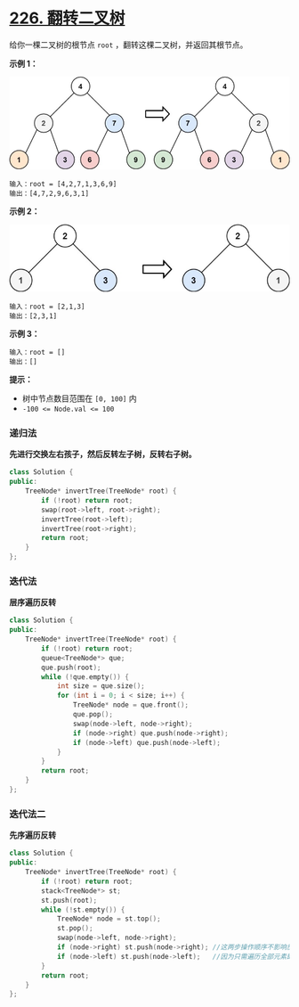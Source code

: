 # [226. 翻转二叉树](https://leetcode-cn.com/problems/invert-binary-tree/)

给你一棵二叉树的根节点 `root` ，翻转这棵二叉树，并返回其根节点。

**示例 1：**

![img](../../Images/3.反转二叉树.assets/invert1-tree.jpg)

```
输入：root = [4,2,7,1,3,6,9]
输出：[4,7,2,9,6,3,1]
```

**示例 2：**

![img](../../Images/3.反转二叉树.assets/invert2-tree.jpg)

```
输入：root = [2,1,3]
输出：[2,3,1]
```

**示例 3：**

```
输入：root = []
输出：[]
```

**提示：**

- 树中节点数目范围在 `[0, 100]` 内
- `-100 <= Node.val <= 100`

### 递归法

**先进行交换左右孩子，然后反转左子树，反转右子树。**

```c++
class Solution {
public:
    TreeNode* invertTree(TreeNode* root) {
        if (!root) return root;
        swap(root->left, root->right);
        invertTree(root->left);
        invertTree(root->right);
        return root;
    }
};
```

### 迭代法

**层序遍历反转**

```c++
class Solution {
public:
    TreeNode* invertTree(TreeNode* root) {
        if (!root) return root;
        queue<TreeNode*> que;
        que.push(root);
        while (!que.empty()) {
            int size = que.size();
            for (int i = 0; i < size; i++) {
                TreeNode* node = que.front();
                que.pop();
                swap(node->left, node->right);
                if (node->right) que.push(node->right);
                if (node->left) que.push(node->left);
            }
        }
        return root;
    }
};
```

### 迭代法二

**先序遍历反转**

```c++
class Solution {
public:
    TreeNode* invertTree(TreeNode* root) {
        if (!root) return root;
        stack<TreeNode*> st;
        st.push(root);
        while (!st.empty()) {
            TreeNode* node = st.top();
            st.pop();
            swap(node->left, node->right);
            if (node->right) st.push(node->right); //这两步操作顺序不影响反转
            if (node->left) st.push(node->left);   //因为只需遍历全部元素即可
        }
        return root;
    }
};
```

